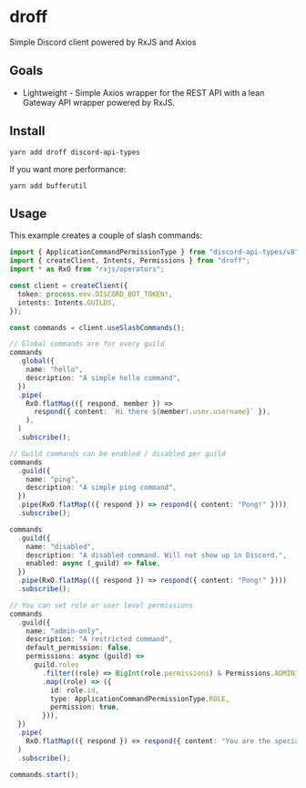 # droff

Simple Discord client powered by RxJS and Axios

## Goals

- Lightweight - Simple Axios wrapper for the REST API with a lean Gateway API
  wrapper powered by RxJS.

## Install

```
yarn add droff discord-api-types
```

If you want more performance:

```
yarn add bufferutil
```

## Usage

This example creates a couple of slash commands:

```typescript
import { ApplicationCommandPermissionType } from "discord-api-types/v8";
import { createClient, Intents, Permissions } from "droff";
import * as RxO from "rxjs/operators";

const client = createClient({
  token: process.env.DISCORD_BOT_TOKEN!,
  intents: Intents.GUILDS,
});

const commands = client.useSlashCommands();

// Global commands are for every guild
commands
  .global({
    name: "hello",
    description: "A simple hello command",
  })
  .pipe(
    RxO.flatMap(({ respond, member }) =>
      respond({ content: `Hi there ${member!.user.username}` }),
    ),
  )
  .subscribe();

// Guild commands can be enabled / disabled per guild
commands
  .guild({
    name: "ping",
    description: "A simple ping command",
  })
  .pipe(RxO.flatMap(({ respond }) => respond({ content: "Pong!" })))
  .subscribe();

commands
  .guild({
    name: "disabled",
    description: "A disabled command. Will not show up in Discord.",
    enabled: async (_guild) => false,
  })
  .pipe(RxO.flatMap(({ respond }) => respond({ content: "Pong!" })))
  .subscribe();

// You can set role or user level permissions
commands
  .guild({
    name: "admin-only",
    description: "A restricted command",
    default_permission: false,
    permissions: async (guild) =>
      guild.roles
        .filter((role) => BigInt(role.permissions) & Permissions.ADMINISTRATOR)
        .map((role) => ({
          id: role.id,
          type: ApplicationCommandPermissionType.ROLE,
          permission: true,
        })),
  })
  .pipe(
    RxO.flatMap(({ respond }) => respond({ content: "You are the special." })),
  )
  .subscribe();

commands.start();
```

